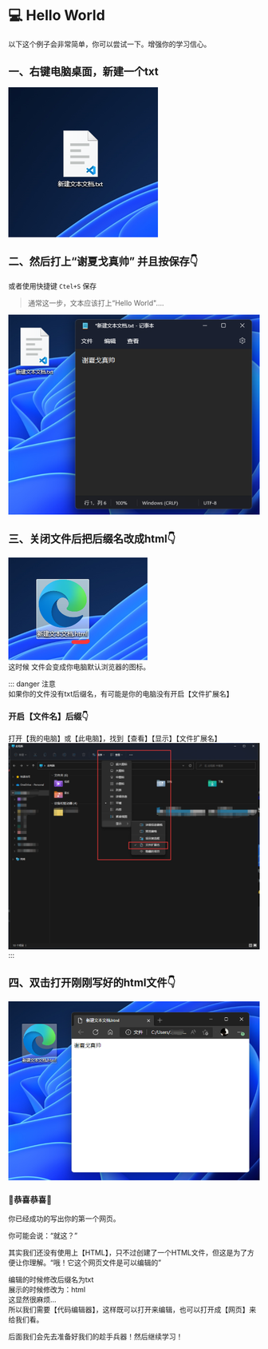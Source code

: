 # 💻 Hello World

以下这个例子会非常简单，你可以尝试一下。增强你的学习信心。

## 一、右键电脑桌面，新建一个txt

![图 2](img/07a524d3c5cbaaf48a1f9af7596c925633b458c240d88932402771b133bf8ba5.png)  

## 二、然后打上“谢夏戈真帅” 并且按保存👇
或者使用快捷键 `Ctel+S` 保存

> 通常这一步，文本应该打上“Hello World"....


![图 3](img/ff04fb75c07c0f78e54606ad2c264cb7f3efc002ef881ae23c480c66b6ed4d2e.png)  

## 三、关闭文件后把后缀名改成html👇
![图 4](img/c0293b29c591b185fb060695a52b9f37e062890f415f3f995f503b5071d929c2.png)  
这时候 文件会变成你电脑默认浏览器的图标。

::: danger 注意  
如果你的文件没有txt后缀名，有可能是你的电脑没有开启【文件扩展名】 

<h3>开启【文件名】后缀👇</h3>  

打开【我的电脑】或【此电脑】，找到【查看】【显示】【文件扩展名】
![图 5](img/58a5220d35845b0017e96f77995ee02cda86183469db822c79c5bb6557642765.png)   
::: 

## 四、双击打开刚刚写好的html文件👇
![图 6](img/d3376f09c83b15a3cacb3f8736ad5be0f15959b1e9f93ed0c3a1085d12340fd7.png)  

### 🥳恭喜恭喜🎉
你已经成功的写出你的第一个网页。  

你可能会说：“就这？”  

其实我们还没有使用上【HTML】，只不过创建了一个HTML文件，但这是为了方便让你理解。“哦！它这个网页文件是可以编辑的”

编辑的时候修改后缀名为txt  
展示的时候修改为：html  
这显然很麻烦...  
所以我们需要【代码编辑器】，这样既可以打开来编辑，也可以打开成【网页】来给我们看。

后面我们会先去准备好我们的趁手兵器！然后继续学习！